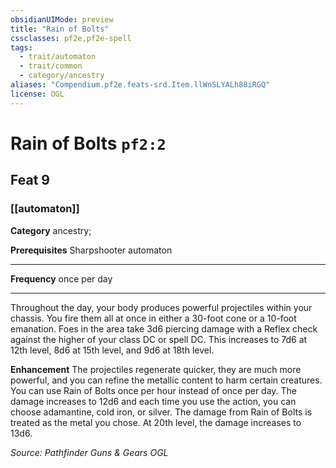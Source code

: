```yaml
---
obsidianUIMode: preview
title: "Rain of Bolts"
cssclasses: pf2e,pf2e-spell
tags:
  - trait/automaton
  - trait/common
  - category/ancestry
aliases: "Compendium.pf2e.feats-srd.Item.llWnSLYALh88iRGQ"
license: OGL
---
```

# Rain of Bolts `pf2:2`
## Feat 9
### [[automaton]]

**Category** ancestry; 



**Prerequisites** Sharpshooter automaton
* * *
**Frequency** once per day

* * *

Throughout the day, your body produces powerful projectiles within your chassis. You fire them all at once in either a 30-foot cone or a 10-foot emanation. Foes in the area take 3d6 piercing damage with a Reflex check against the higher of your class DC or spell DC. This increases to 7d6 at 12th level, 8d6 at 15th level, and 9d6 at 18th level.

**Enhancement** The projectiles regenerate quicker, they are much more powerful, and you can refine the metallic content to harm certain creatures. You can use Rain of Bolts once per hour instead of once per day. The damage increases to 12d6 and each time you use the action, you can choose adamantine, cold iron, or silver. The damage from Rain of Bolts is treated as the metal you chose. At 20th level, the damage increases to 13d6.

*Source: Pathfinder Guns & Gears*
*OGL*